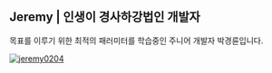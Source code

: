 ## Jeremy | 인생이 경사하강법인 개발자

목표를 이루기 위한 최적의 패러미터를 학습중인 주니어 개발자 박경륜입니다.  

<!--
**Jeremy-0204/Jeremy-0204** is a ✨ _special_ ✨ repository because its `README.md` (this file) appears on your GitHub profile.

Here are some ideas to get you started:

- 🔭 I’m currently working on ...
- 🌱 I’m currently learning ...
- 👯 I’m looking to collaborate on ...
- 🤔 I’m looking for help with ...
- 💬 Ask me about ...
- 📫 How to reach me: ...
- 😄 Pronouns: ...
- ⚡ Fun fact: ...
-->





[![jeremy0204](http://mazassumnida.wtf/api/v2/generate_badge?boj={handle})](https://solved.ac/{handle})
